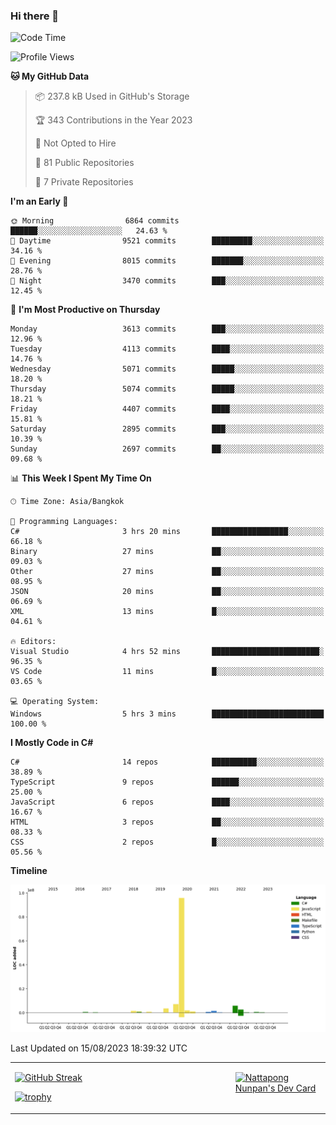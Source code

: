 ### Hi there 👋

<!--START_SECTION:waka-->
![Code Time](http://img.shields.io/badge/Code%20Time-705%20hrs%2047%20mins-blue)

![Profile Views](http://img.shields.io/badge/Profile%20Views-0-blue)

**🐱 My GitHub Data** 

> 📦 237.8 kB Used in GitHub's Storage 
 > 
> 🏆 343 Contributions in the Year 2023
 > 
> 🚫 Not Opted to Hire
 > 
> 📜 81 Public Repositories 
 > 
> 🔑 7 Private Repositories 
 > 
**I'm an Early 🐤** 

```text
🌞 Morning                6864 commits        ██████░░░░░░░░░░░░░░░░░░░   24.63 % 
🌆 Daytime                9521 commits        █████████░░░░░░░░░░░░░░░░   34.16 % 
🌃 Evening                8015 commits        ███████░░░░░░░░░░░░░░░░░░   28.76 % 
🌙 Night                  3470 commits        ███░░░░░░░░░░░░░░░░░░░░░░   12.45 % 
```
📅 **I'm Most Productive on Thursday** 

```text
Monday                   3613 commits        ███░░░░░░░░░░░░░░░░░░░░░░   12.96 % 
Tuesday                  4113 commits        ████░░░░░░░░░░░░░░░░░░░░░   14.76 % 
Wednesday                5071 commits        █████░░░░░░░░░░░░░░░░░░░░   18.20 % 
Thursday                 5074 commits        █████░░░░░░░░░░░░░░░░░░░░   18.21 % 
Friday                   4407 commits        ████░░░░░░░░░░░░░░░░░░░░░   15.81 % 
Saturday                 2895 commits        ███░░░░░░░░░░░░░░░░░░░░░░   10.39 % 
Sunday                   2697 commits        ██░░░░░░░░░░░░░░░░░░░░░░░   09.68 % 
```


📊 **This Week I Spent My Time On** 

```text
🕑︎ Time Zone: Asia/Bangkok

💬 Programming Languages: 
C#                       3 hrs 20 mins       █████████████████░░░░░░░░   66.18 % 
Binary                   27 mins             ██░░░░░░░░░░░░░░░░░░░░░░░   09.03 % 
Other                    27 mins             ██░░░░░░░░░░░░░░░░░░░░░░░   08.95 % 
JSON                     20 mins             ██░░░░░░░░░░░░░░░░░░░░░░░   06.69 % 
XML                      13 mins             █░░░░░░░░░░░░░░░░░░░░░░░░   04.61 % 

🔥 Editors: 
Visual Studio            4 hrs 52 mins       ████████████████████████░   96.35 % 
VS Code                  11 mins             █░░░░░░░░░░░░░░░░░░░░░░░░   03.65 % 

💻 Operating System: 
Windows                  5 hrs 3 mins        █████████████████████████   100.00 % 
```

**I Mostly Code in C#** 

```text
C#                       14 repos            ██████████░░░░░░░░░░░░░░░   38.89 % 
TypeScript               9 repos             ██████░░░░░░░░░░░░░░░░░░░   25.00 % 
JavaScript               6 repos             ████░░░░░░░░░░░░░░░░░░░░░   16.67 % 
HTML                     3 repos             ██░░░░░░░░░░░░░░░░░░░░░░░   08.33 % 
CSS                      2 repos             █░░░░░░░░░░░░░░░░░░░░░░░░   05.56 % 
```



**Timeline**

![Lines of Code chart](https://raw.githubusercontent.com/aixasz/aixasz/main/assets/bar_graph.png)


 Last Updated on 15/08/2023 18:39:32 UTC
<!--END_SECTION:waka-->

<table>
<tr>
<td width="70%" valign="top">
 
 [![GitHub Streak](http://github-readme-streak-stats.herokuapp.com?user=aixasz&theme=github-dark&hide_border=true&date_format=%5BY%20%5DM%20j)](https://git.io/streak-stats)

 [![trophy](https://github-profile-trophy.vercel.app/?username=aixasz&theme=onedark)](https://github.com/ryo-ma/github-profile-trophy)
 </td>
<td width="30%" valign="top">
 
<a href="https://app.daily.dev/aixasz"><img src="https://api.daily.dev/devcards/403207936e6547c9a85ea449e9f3abe8.png?r=re8" alt="Nattapong Nunpan's Dev Card"/></a>

 </td>
</tr>
</table>
 
